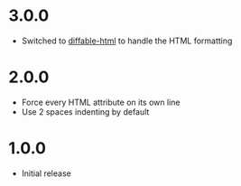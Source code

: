 # 3.0.0

- Switched to [diffable-html](https://github.com/rayrutjes/diffable-html) to handle the HTML formatting

# 2.0.0

- Force every HTML attribute on its own line
- Use 2 spaces indenting by default

# 1.0.0

- Initial release
